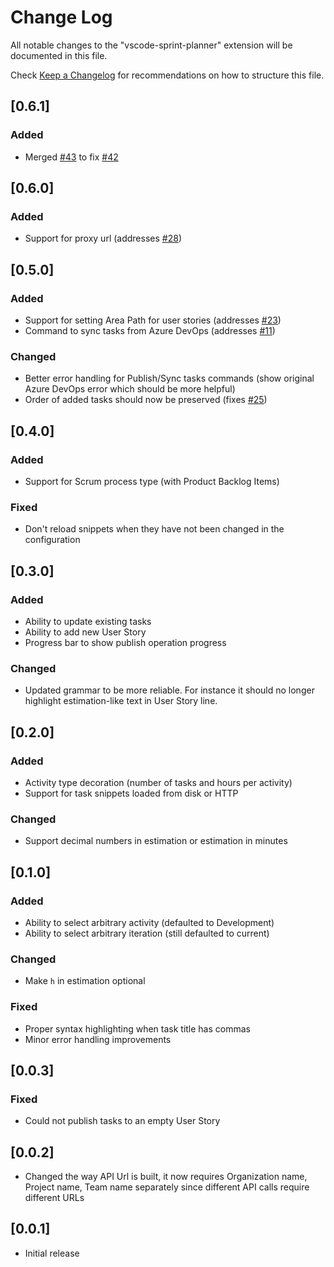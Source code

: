 # Change Log
All notable changes to the "vscode-sprint-planner" extension will be documented in this file.

Check [Keep a Changelog](http://keepachangelog.com/) for recommendations on how to structure this file.

## [0.6.1]
### Added
- Merged [#43](https://github.com/ipatalas/vscode-sprint-planner/pull/43) to fix [#42](https://github.com/ipatalas/vscode-sprint-planner/issues/42)

## [0.6.0]
### Added
- Support for proxy url (addresses [#28](https://github.com/ipatalas/vscode-sprint-planner/issues/28))

## [0.5.0]
### Added
- Support for setting Area Path for user stories (addresses [#23](https://github.com/ipatalas/vscode-sprint-planner/issues/23))
- Command to sync tasks from Azure DevOps (addresses [#11](https://github.com/ipatalas/vscode-sprint-planner/issues/11))
### Changed
- Better error handling for Publish/Sync tasks commands (show original Azure DevOps error which should be more helpful)
- Order of added tasks should now be preserved (fixes [#25](https://github.com/ipatalas/vscode-sprint-planner/issues/25))

## [0.4.0]
### Added
- Support for Scrum process type (with Product Backlog Items)
### Fixed
- Don't reload snippets when they have not been changed in the configuration

## [0.3.0]
### Added
- Ability to update existing tasks
- Ability to add new User Story
- Progress bar to show publish operation progress
### Changed
- Updated grammar to be more reliable. For instance it should no longer highlight estimation-like text in User Story line.

## [0.2.0]
### Added
- Activity type decoration (number of tasks and hours per activity)
- Support for task snippets loaded from disk or HTTP
### Changed
- Support decimal numbers in estimation or estimation in minutes

## [0.1.0]
### Added
- Ability to select arbitrary activity (defaulted to Development)
- Ability to select arbitrary iteration (still defaulted to current)
### Changed
- Make `h` in estimation optional
### Fixed
- Proper syntax highlighting when task title has commas
- Minor error handling improvements

## [0.0.3]
### Fixed
- Could not publish tasks to an empty User Story

## [0.0.2]
- Changed the way API Url is built, it now requires Organization name, Project name, Team name separately since different API calls require different URLs

## [0.0.1]
- Initial release